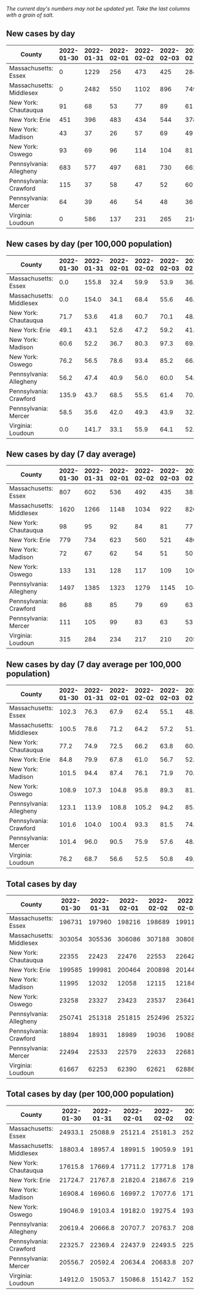 _The current day's numbers may not be updated yet. Take the last columns with a grain of salt._
## New cases by day

| County | 2022-01-30 | 2022-01-31 | 2022-02-01 | 2022-02-02 | 2022-02-03 | 2022-02-04 | 2022-02-05 |
| --- | --- | --- | --- | --- | --- | --- | --- |
| Massachusetts: Essex | 0 | 1229 | 256 | 473 | 425 | 284 |  |
| Massachusetts: Middlesex | 0 | 2482 | 550 | 1102 | 896 | 749 |  |
| New York: Chautauqua | 91 | 68 | 53 | 77 | 89 | 61 |  |
| New York: Erie | 451 | 396 | 483 | 434 | 544 | 378 |  |
| New York: Madison | 43 | 37 | 26 | 57 | 69 | 49 |  |
| New York: Oswego | 93 | 69 | 96 | 114 | 104 | 81 |  |
| Pennsylvania: Allegheny | 683 | 577 | 497 | 681 | 730 | 662 |  |
| Pennsylvania: Crawford | 115 | 37 | 58 | 47 | 52 | 60 |  |
| Pennsylvania: Mercer | 64 | 39 | 46 | 54 | 48 | 36 |  |
| Virginia: Loudoun | 0 | 586 | 137 | 231 | 265 | 216 |  |

## New cases by day (per 100,000 population)

| County | 2022-01-30 | 2022-01-31 | 2022-02-01 | 2022-02-02 | 2022-02-03 | 2022-02-04 | 2022-02-05 |
| --- | --- | --- | --- | --- | --- | --- | --- |
| Massachusetts: Essex | 0.0 | 155.8 | 32.4 | 59.9 | 53.9 | 36.0 |  |
| Massachusetts: Middlesex | 0.0 | 154.0 | 34.1 | 68.4 | 55.6 | 46.5 |  |
| New York: Chautauqua | 71.7 | 53.6 | 41.8 | 60.7 | 70.1 | 48.1 |  |
| New York: Erie | 49.1 | 43.1 | 52.6 | 47.2 | 59.2 | 41.1 |  |
| New York: Madison | 60.6 | 52.2 | 36.7 | 80.3 | 97.3 | 69.1 |  |
| New York: Oswego | 76.2 | 56.5 | 78.6 | 93.4 | 85.2 | 66.3 |  |
| Pennsylvania: Allegheny | 56.2 | 47.4 | 40.9 | 56.0 | 60.0 | 54.4 |  |
| Pennsylvania: Crawford | 135.9 | 43.7 | 68.5 | 55.5 | 61.4 | 70.9 |  |
| Pennsylvania: Mercer | 58.5 | 35.6 | 42.0 | 49.3 | 43.9 | 32.9 |  |
| Virginia: Loudoun | 0.0 | 141.7 | 33.1 | 55.9 | 64.1 | 52.2 |  |

## New cases by day (7 day average)

| County | 2022-01-30 | 2022-01-31 | 2022-02-01 | 2022-02-02 | 2022-02-03 | 2022-02-04 | 2022-02-05 |
| --- | --- | --- | --- | --- | --- | --- | --- |
| Massachusetts: Essex | 807 | 602 | 536 | 492 | 435 | 381 |  |
| Massachusetts: Middlesex | 1620 | 1266 | 1148 | 1034 | 922 | 826 |  |
| New York: Chautauqua | 98 | 95 | 92 | 84 | 81 | 77 |  |
| New York: Erie | 779 | 734 | 623 | 560 | 521 | 480 |  |
| New York: Madison | 72 | 67 | 62 | 54 | 51 | 50 |  |
| New York: Oswego | 133 | 131 | 128 | 117 | 109 | 100 |  |
| Pennsylvania: Allegheny | 1497 | 1385 | 1323 | 1279 | 1145 | 1045 |  |
| Pennsylvania: Crawford | 86 | 88 | 85 | 79 | 69 | 63 |  |
| Pennsylvania: Mercer | 111 | 105 | 99 | 83 | 63 | 53 |  |
| Virginia: Loudoun | 315 | 284 | 234 | 217 | 210 | 205 |  |

## New cases by day (7 day average per 100,000 population)

| County | 2022-01-30 | 2022-01-31 | 2022-02-01 | 2022-02-02 | 2022-02-03 | 2022-02-04 | 2022-02-05 |
| --- | --- | --- | --- | --- | --- | --- | --- |
| Massachusetts: Essex | 102.3 | 76.3 | 67.9 | 62.4 | 55.1 | 48.3 |  |
| Massachusetts: Middlesex | 100.5 | 78.6 | 71.2 | 64.2 | 57.2 | 51.3 |  |
| New York: Chautauqua | 77.2 | 74.9 | 72.5 | 66.2 | 63.8 | 60.7 |  |
| New York: Erie | 84.8 | 79.9 | 67.8 | 61.0 | 56.7 | 52.2 |  |
| New York: Madison | 101.5 | 94.4 | 87.4 | 76.1 | 71.9 | 70.5 |  |
| New York: Oswego | 108.9 | 107.3 | 104.8 | 95.8 | 89.3 | 81.9 |  |
| Pennsylvania: Allegheny | 123.1 | 113.9 | 108.8 | 105.2 | 94.2 | 85.9 |  |
| Pennsylvania: Crawford | 101.6 | 104.0 | 100.4 | 93.3 | 81.5 | 74.4 |  |
| Pennsylvania: Mercer | 101.4 | 96.0 | 90.5 | 75.9 | 57.6 | 48.4 |  |
| Virginia: Loudoun | 76.2 | 68.7 | 56.6 | 52.5 | 50.8 | 49.6 |  |

## Total cases by day

| County | 2022-01-30 | 2022-01-31 | 2022-02-01 | 2022-02-02 | 2022-02-03 | 2022-02-04 | 2022-02-05 |
| --- | --- | --- | --- | --- | --- | --- | --- |
| Massachusetts: Essex | 196731 | 197960 | 198216 | 198689 | 199114 | 199398 |  |
| Massachusetts: Middlesex | 303054 | 305536 | 306086 | 307188 | 308084 | 308833 |  |
| New York: Chautauqua | 22355 | 22423 | 22476 | 22553 | 22642 | 22703 |  |
| New York: Erie | 199585 | 199981 | 200464 | 200898 | 201442 | 201820 |  |
| New York: Madison | 11995 | 12032 | 12058 | 12115 | 12184 | 12233 |  |
| New York: Oswego | 23258 | 23327 | 23423 | 23537 | 23641 | 23722 |  |
| Pennsylvania: Allegheny | 250741 | 251318 | 251815 | 252496 | 253226 | 253888 |  |
| Pennsylvania: Crawford | 18894 | 18931 | 18989 | 19036 | 19088 | 19148 |  |
| Pennsylvania: Mercer | 22494 | 22533 | 22579 | 22633 | 22681 | 22717 |  |
| Virginia: Loudoun | 61667 | 62253 | 62390 | 62621 | 62886 | 63102 |  |

## Total cases by day (per 100,000 population)

| County | 2022-01-30 | 2022-01-31 | 2022-02-01 | 2022-02-02 | 2022-02-03 | 2022-02-04 | 2022-02-05 |
| --- | --- | --- | --- | --- | --- | --- | --- |
| Massachusetts: Essex | 24933.1 | 25088.9 | 25121.4 | 25181.3 | 25235.2 | 25271.2 |  |
| Massachusetts: Middlesex | 18803.4 | 18957.4 | 18991.5 | 19059.9 | 19115.5 | 19162.0 |  |
| New York: Chautauqua | 17615.8 | 17669.4 | 17711.2 | 17771.8 | 17842.0 | 17890.0 |  |
| New York: Erie | 21724.7 | 21767.8 | 21820.4 | 21867.6 | 21926.8 | 21968.0 |  |
| New York: Madison | 16908.4 | 16960.6 | 16997.2 | 17077.6 | 17174.8 | 17243.9 |  |
| New York: Oswego | 19046.9 | 19103.4 | 19182.0 | 19275.4 | 19360.6 | 19426.9 |  |
| Pennsylvania: Allegheny | 20619.4 | 20666.8 | 20707.7 | 20763.7 | 20823.7 | 20878.2 |  |
| Pennsylvania: Crawford | 22325.7 | 22369.4 | 22437.9 | 22493.5 | 22554.9 | 22625.8 |  |
| Pennsylvania: Mercer | 20556.7 | 20592.4 | 20634.4 | 20683.8 | 20727.6 | 20760.5 |  |
| Virginia: Loudoun | 14912.0 | 15053.7 | 15086.8 | 15142.7 | 15206.8 | 15259.0 |  |
